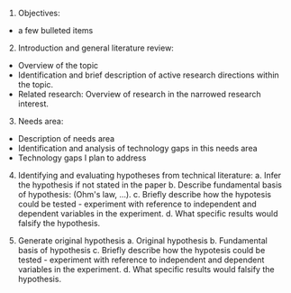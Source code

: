 1. Objectives:
- a few bulleted items

2. Introduction and general literature review:
- Overview of the topic
- Identification and brief description of active research directions within the topic.
- Related research: Overview of research in the narrowed research interest.

3. Needs area:
- Description of needs area
- Identification and analysis of technology gaps in this needs area
- Technology gaps I plan to address

4. Identifying and evaluating hypotheses from technical literature:
a. Infer the hypothesis if not stated in the paper
b. Describe fundamental basis of hypothesis: (Ohm's law, ...).
c. Briefly describe how the hypotesis could be tested - experiment with reference to independent and dependent variables in the experiment.
d. What specific results would falsify the hypothesis.

5. Generate original hypothesis
a. Original hypothesis
b. Fundamental basis of hypothesis
c. Briefly describe how the hypotesis could be tested - experiment with reference to independent and dependent variables in the experiment.
d. What specific results would falsify the hypothesis.

